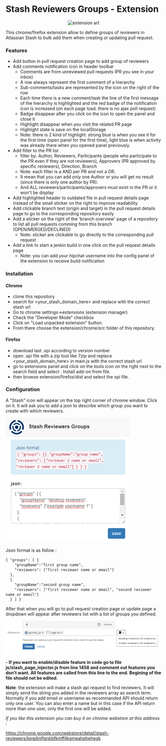 Stash Reviewers Groups - Extension
==================

<p align="center">
<img src="https://raw.githubusercontent.com/dragouf/Stash-Reviewers-Chrome-Extension/master/docs/launch.png" alt="extension art" />
</p>

This chrome/firefox extension allow to define groups of reviewers in Atlassian Stash to bulk add them when creating or updating pull request.

### Features

* Add button in pull request creation page to add group of reviewers
* Add comments notification icon in header toolbar
    * Comments are from unreviewed pull requests (PR you see in your inbox)
    * A row always represent the first comment of a hierarchy
    * Sub-comments/tasks are represented by the icon on the right of the row
    * Each time there is a new comment/task the line of the first message of the hierarchy is highlighted and the red badge of the notification icon is increased (on each page load. there is no ajax poll request)
    * Badge disappear after you click on the icon to open the panel and close it
    * Highlight disappear when you visit the related PR page
    * Highlight state is save on the localStorage
    * Note: there is 2 kind of highlight: strong blue is when you see it for the first time (open panel for the first time), light blue is when activity was already there when you opened panel previously.
* Add filter to the PR list 
    * filter by: Author, Reviewers, Participants (people who participate to the PR even if they are not reviewers), Approvers (PR approved by specific reviewers), Direction, Branch
    * Note: each filter is a AND per PR and not a OR. 
    * It mean that you can add only one Author or you will get no result (since there is only one author by PR). 
    * And ALL reviewers/participants/approvers must exist in the PR or it won't be display
* Add highlighted header to outdated file in pull request details page instead of the small sticker on the right to improve readability
* Add clickable branch text (origin and target) in the pull request details page to go to the corresponding repository easily
* Add a sticker on the right of the 'branch overview' page of a repository to list all pull requests comming from this branch (OPEN/MERGED/DECLINED)
    * Note: sticker are clickable to go directly to the corresponding pull request
* Add a link to start a jenkin build in one click on the pull request details page
    * Note: you can add your hipchat username into the config panel of the extension to receive build notification

### Installation

#### Chrome
- clone this repository
- search for &lt;your_stash_domain_here&gt; and replace with the correct stash url
- Go to chrome settings->extensions (extension manager) 
- Check the "Developer Mode" checkbox
- Click on "Load unpacked extension" button.
- From there choose the extension/chrome/src folder of this repository.

#### Firefox
- download last .xpi according to version number
- open .xpi file with a zip tool like 7zip and replace &lt;your_stash_domain_here&gt; in main.js with the correct stash url
- go to extensions panel and click on the tools icon on the right next to the search field and select : Install add-on from file.
- then browse extension/firefox/dist and select the xpi file.

### Configuration

A "Stash" icon will appear on the top right corner of chrome window. Click on it. It will ask you to add a json to describe which group you want to create with which reviewers.

![GitHub Logo](/docs/configuration_resized.png)

Json format is as follow :

```
{ "groups": [ { 
    "groupName":"first group name", 
    "reviewers": ["first reviewer name or email"] 
  },
  { 
    "groupName":"second group name", 
    "reviewers": ["first reviewer name or email", "second reviewer name or email"] 
  } ] }
```

After that when you will go to pull request creation page or update page a dropdown will appear after reviewers list with a list of groups you defined.

![GitHub Logo](/docs/add_group.png)

**- If you want to enable/disable feature in code go to file js/stash_page_injector.js from line 1458 and comment out features you don't want. 
All features are called from this line to the end. Begining of the file should not be edited.**

**Note**: the extension will make a stash api request to find reviewers. It will simply send the string you added in the reviewers array as search term. Normally if you add email or username as recommanded API should return only one user. You can also enter a name but in this case if the API return more than one user, only the first one will be added.


*If you like this extension you can buy it on chrome webstore at this address* :

https://chrome.google.com/webstore/detail/stash-reviewers/kpgdinlfgnkbfkmffilkgmeahphehegk

